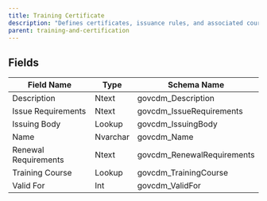 ```yaml
---
title: Training Certificate
description: "Defines certificates, issuance rules, and associated courses."
parent: training-and-certification
---
```


## Fields

| Field Name | Type | Schema Name |
|------------|------|-------------|
| Description | Ntext | govcdm_Description |
| Issue Requirements | Ntext | govcdm_IssueRequirements |
| Issuing Body | Lookup | govcdm_IssuingBody |
| Name | Nvarchar | govcdm_Name |
| Renewal Requirements | Ntext | govcdm_RenewalRequirements |
| Training Course | Lookup | govcdm_TrainingCourse |
| Valid For | Int | govcdm_ValidFor |
